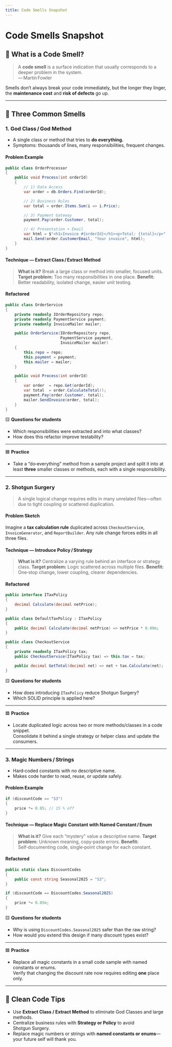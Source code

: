 ```yaml
---
title: Code Smells Snapshot
---
```


# Code Smells Snapshot

## 🔹 What is a Code Smell?

> A **code smell** is a surface indication that usually corresponds to a deeper problem in the system.  
> — Martin Fowler

Smells don’t always break your code immediately, but the longer they linger, the **maintenance cost** and **risk of defects** go up.

---

## 🔹 Three Common Smells

### 1. **God Class / God Method**

- A single class or method that tries to **do everything.**
- Symptoms: thousands of lines, many responsibilities, frequent changes.

#### Problem Example

```csharp
public class OrderProcessor
{
    public void Process(int orderId)
    {
        // 1) Data Access
        var order = db.Orders.Find(orderId);

        // 2) Business Rules
        var total = order.Items.Sum(i => i.Price);

        // 3) Payment Gateway
        payment.Pay(order.Customer, total);

        // 4) Presentation + Email
        var html = $"<h1>Invoice #{orderId}</h1><p>Total: {total}</p>";
        mail.Send(order.CustomerEmail, "Your invoice", html);
    }
}
```

#### Technique — Extract Class / Extract Method

> **What is it?** Break a large class or method into smaller, focused units.
> **Target problem:** Too many responsibilities in one place.
> **Benefit:** Better readability, isolated change, easier unit testing.

#### Refactored

```csharp
public class OrderService
{
    private readonly IOrderRepository repo;
    private readonly PaymentService payment;
    private readonly InvoiceMailer mailer;

    public OrderService(IOrderRepository repo,
                        PaymentService payment,
                        InvoiceMailer mailer)
    {
        this.repo = repo;
        this.payment = payment;
        this.mailer = mailer;
    }

    public void Process(int orderId)
    {
        var order  = repo.Get(orderId);
        var total  = order.CalculateTotal();
        payment.Pay(order.Customer, total);
        mailer.SendInvoice(order, total);
    }
}
```

🟨 **Questions for students**

- Which responsibilities were extracted and into what classes?
- How does this refactor improve testability?

---

🟦 **Practice**

- Take a “do‑everything” method from a sample project and split it into at least **three** smaller classes or methods, each with a single responsibility.

---

### 2. **Shotgun Surgery**

> A single logical change requires edits in many unrelated files—often due to tight coupling or scattered duplication.

#### Problem Sketch

Imagine a **tax calculation rule** duplicated across `CheckoutService`, `InvoiceGenerator`, and `ReportBuilder`. Any rule change forces edits in all three files.

#### Technique — Introduce Policy / Strategy

> **What is it?** Centralize a varying rule behind an interface or strategy class.
> **Target problem:** Logic scattered across multiple files.
> **Benefit:** One‑stop change, lower coupling, clearer dependencies.

#### Refactored

```csharp
public interface ITaxPolicy
{
    decimal Calculate(decimal netPrice);
}

public class DefaultTaxPolicy : ITaxPolicy
{
    public decimal Calculate(decimal netPrice) => netPrice * 0.09m;
}

public class CheckoutService
{
    private readonly ITaxPolicy tax;
    public CheckoutService(ITaxPolicy tax) => this.tax = tax;

    public decimal GetTotal(decimal net) => net + tax.Calculate(net);
}
```

🟨 **Questions for students**

- How does introducing `ITaxPolicy` reduce Shotgun Surgery?
- Which SOLID principle is applied here?

---

🟦 **Practice**

- Locate duplicated logic across two or more methods/classes in a code snippet.  
  Consolidate it behind a single strategy or helper class and update the consumers.

---

### 3. **Magic Numbers / Strings**

- Hard‑coded constants with no descriptive name.
- Makes code harder to read, reuse, or update safely.

#### Problem Example

```csharp
if (discountCode == "S3")
{
    price *= 0.85; // 15 % off
}
```

#### Technique — Replace Magic Constant with Named Constant / Enum

> **What is it?** Give each “mystery” value a descriptive name.
> **Target problem:** Unknown meaning, copy‑paste errors.
> **Benefit:** Self‑documenting code, single‑point change for each constant.

#### Refactored

```csharp
public static class DiscountCodes
{
    public const string Seasonal2025 = "S3";
}

if (discountCode == DiscountCodes.Seasonal2025)
{
    price *= 0.85m;
}
```

🟨 **Questions for students**

- Why is using `DiscountCodes.Seasonal2025` safer than the raw string?
- How would you extend this design if many discount types exist?

---

🟦 **Practice**

- Replace all magic constants in a small code sample with named constants or enums.  
  Verify that changing the discount rate now requires editing **one** place only.

---

## 🧹 Clean Code Tips

- Use **Extract Class / Extract Method** to eliminate God Classes and large methods.
- Centralize business rules with **Strategy or Policy** to avoid Shotgun Surgery.
- Replace magic numbers or strings with **named constants or enums**—your future self will thank you.
